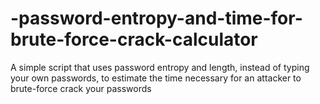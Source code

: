 # -password-entropy-and-time-for-brute-force-crack-calculator
A simple script that uses password entropy and length, instead of typing your own passwords, to estimate the time necessary for an attacker to brute-force crack your passwords
